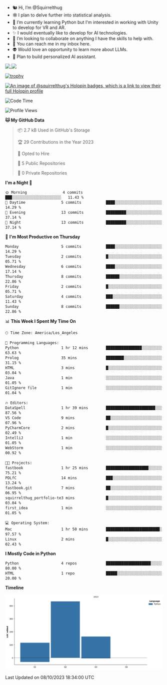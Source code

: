 - 🐿️ Hi, I’m @Squirrelthug
- 🕸️ I plan to delve further into statistical analysis.
- 🐍 I’m currently learning Python but I'm interested in working with Unity to develop for VR and AR.
- ✨ I would eventually like to develop for AI technologies.
- 🎃 I’m looking to collaborate on anything I have the skills to help with.
- 🔮 You can reach me in my inbox here.
- 👽 Would love an opportunity to learn more about LLMs.
- 🤖 Plan to build personalized AI assistant.
<p></p>



<a href="https://github.com/anuraghazra/github-readme-stats">
  <img align="top" src="https://github-readme-stats.vercel.app/api?username=squirrelthug&show_icons=true&theme=darcula" />
</a>
<a href="https://git.io/streak-stats">
  <img align="top" src="https://streak-stats.demolab.com/?user=squirrelthug&theme=dark" />
</a>

[![trophy](https://github-profile-trophy.vercel.app/?username=squirrelthug&theme=darkhub)](https://github.com/ryo-ma/github-profile-trophy)

[![An image of @squirrelthug's Holopin badges, which is a link to view their full Holopin profile](https://holopin.me/squirrelthug)](https://holopin.io/@squirrelthug)


<!--START_SECTION:waka-->
![Code Time](http://img.shields.io/badge/Code%20Time-1%20hr%2019%20mins-blue)

![Profile Views](http://img.shields.io/badge/Profile%20Views-89-blue)

**🐱 My GitHub Data** 

> 📦 2.7 kB Used in GitHub's Storage 
 > 
> 🏆 29 Contributions in the Year 2023
 > 
> 💼 Opted to Hire
 > 
> 📜 5 Public Repositories 
 > 
> 🔑 0 Private Repositories 
 > 
**I'm a Night 🦉** 

```text
🌞 Morning                4 commits           ███░░░░░░░░░░░░░░░░░░░░░░   11.43 % 
🌆 Daytime                5 commits           ████░░░░░░░░░░░░░░░░░░░░░   14.29 % 
🌃 Evening                13 commits          █████████░░░░░░░░░░░░░░░░   37.14 % 
🌙 Night                  13 commits          █████████░░░░░░░░░░░░░░░░   37.14 % 
```
📅 **I'm Most Productive on Thursday** 

```text
Monday                   5 commits           ████░░░░░░░░░░░░░░░░░░░░░   14.29 % 
Tuesday                  2 commits           █░░░░░░░░░░░░░░░░░░░░░░░░   05.71 % 
Wednesday                6 commits           ████░░░░░░░░░░░░░░░░░░░░░   17.14 % 
Thursday                 8 commits           ██████░░░░░░░░░░░░░░░░░░░   22.86 % 
Friday                   2 commits           █░░░░░░░░░░░░░░░░░░░░░░░░   05.71 % 
Saturday                 4 commits           ███░░░░░░░░░░░░░░░░░░░░░░   11.43 % 
Sunday                   8 commits           ██████░░░░░░░░░░░░░░░░░░░   22.86 % 
```


📊 **This Week I Spent My Time On** 

```text
🕑︎ Time Zone: America/Los_Angeles

💬 Programming Languages: 
Python                   1 hr 12 mins        ████████████████░░░░░░░░░   63.63 % 
Prolog                   35 mins             ████████░░░░░░░░░░░░░░░░░   31.15 % 
HTML                     3 mins              █░░░░░░░░░░░░░░░░░░░░░░░░   03.04 % 
Java                     1 min               ░░░░░░░░░░░░░░░░░░░░░░░░░   01.05 % 
GitIgnore file           1 min               ░░░░░░░░░░░░░░░░░░░░░░░░░   01.04 % 

🔥 Editors: 
DataSpell                1 hr 39 mins        ██████████████████████░░░   87.56 % 
VS Code                  9 mins              ██░░░░░░░░░░░░░░░░░░░░░░░   07.96 % 
PyCharmCore              2 mins              █░░░░░░░░░░░░░░░░░░░░░░░░   02.49 % 
IntelliJ                 1 min               ░░░░░░░░░░░░░░░░░░░░░░░░░   01.05 % 
WebStorm                 1 min               ░░░░░░░░░░░░░░░░░░░░░░░░░   00.92 % 

🐱‍💻 Projects: 
fastbook                 1 hr 25 mins        ███████████████████░░░░░░   75.21 % 
PDLfC                    14 mins             ███░░░░░░░░░░░░░░░░░░░░░░   13.24 % 
fastbook.git             7 mins              ██░░░░░░░░░░░░░░░░░░░░░░░   06.95 % 
squirrelthug_portfolio-te3 mins              █░░░░░░░░░░░░░░░░░░░░░░░░   03.04 % 
first_idea               1 min               ░░░░░░░░░░░░░░░░░░░░░░░░░   01.05 % 

💻 Operating System: 
Mac                      1 hr 50 mins        ████████████████████████░   97.57 % 
Linux                    2 mins              █░░░░░░░░░░░░░░░░░░░░░░░░   02.43 % 
```

**I Mostly Code in Python** 

```text
Python                   4 repos             ████████████████████░░░░░   80.00 % 
HTML                     1 repo              █████░░░░░░░░░░░░░░░░░░░░   20.00 % 
```



**Timeline**

![Lines of Code chart](https://raw.githubusercontent.com/Squirrelthug/Squirrelthug/main/assets/bar_graph.png)


 Last Updated on 08/10/2023 18:34:00 UTC
<!--END_SECTION:waka-->

